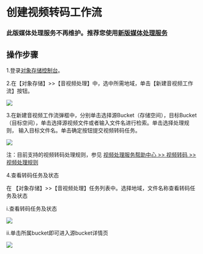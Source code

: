 # 创建视频转码工作流
### 此版媒体处理服务不再维护。推荐您使用[新版媒体处理服务](https://docs.jdcloud.com/cn/media-processing-service/introduction/product-overview)

## 操作步骤

1.登录[对象存储控制台](https://oss-console.jdcloud.com/storageFile)。

2.在【对象存储】>>【音视频处理】中，选中所需地域，单击【新建音视频工作流】按钮。

![](https://github.com/jdcloudcom/cn/blob/edit/image/Media-Processing-Service/MPS-002.png)

3.在新建音视频工作流弹框中，分别单击选择源Bucket（存储空间），目标Bucket（目标空间），单击选择源视频文件或者输入文件名进行检索。单击选择处理规则， 输入目标文件名。单击确定按钮提交视频转码任务。

![](https://github.com/jdcloudcom/cn/blob/edit/image/Media-Processing-Service/MPS-003.png)

注：目前支持的视频转码处理规则，参见 [视频处理服务帮助中心 >> 视频转码  >> 视频处理规则](../Video-Transcoding/Transcoding-Rules.md)

4.查看转码任务及状态

在 【对象存储】>>【音视频处理】任务列表中。选择地域，文件名称查看转码任务及状态

i.查看转码任务及状态

![](https://github.com/jdcloudcom/cn/blob/edit/image/Media-Processing-Service/MPS-004.png)

ii.单击所属bucket即可进入源bucket详情页

![](https://github.com/jdcloudcom/cn/blob/edit/image/Media-Processing-Service/MPS-005.png)
